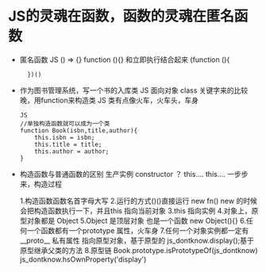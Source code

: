 # JS的灵魂在函数，函数的灵魂在匿名函数


- 匿名函数
    JS
        ()  => {}
        function (){}
        和立即执行结合起来
        (function (){

        })()


- 作为图书管理系统，写一个书的入库类
    JS 面向对象 class 关键字来的比较晚，用function来构造类
    JS 类有点像火车，火车头，车身  
    ```
    JS
    //单独构造函数就可以成为一个类
    function Book(isbn,title,author){
        this.isbn = isbn;
        this.title = title;
        this.author = author;
    }
    ```

- 构造函数与普通函数的区别
    生产实例 constructor ？
    this....
    this....
    一步步来，构造过程
    
    1.构造函数函数名首字母大写
    2.运行的方式()()直接运行   new fn()
        new 的时候会把构造函数执行一下，并且this 指向当前对象
    3.this 指向实例
    4.对象上，原型对象都是 Object 
    5.Object 是顶层对象 也是一个函数 new Object(){}
    6.任何一个函数都有一个prototype 属性，火车身
    7.任何一个对象实例都一定有__proto__ 私有属性
        指向原型对象，基于原型的
        js_dontknow.display();基于原型继承父类的方法
    8.原型链
        Book.prototype.isPrototypeOf(js_dontknow)
        js_dontknow.hsOwnProperty('display')
         